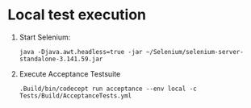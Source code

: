 # Local test execution

1. Start Selenium:

   `java -Djava.awt.headless=true -jar ~/Selenium/selenium-server-standalone-3.141.59.jar`
   
2. Execute Acceptance Testsuite

   `.Build/bin/codecept run acceptance --env local -c Tests/Build/AcceptanceTests.yml`